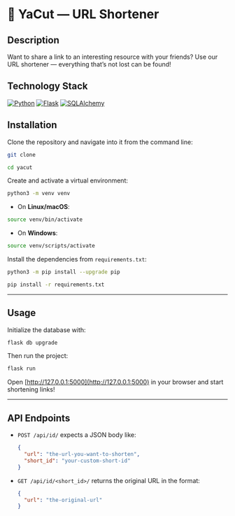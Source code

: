 # 🔗 YaCut — URL Shortener

## Description

Want to share a link to an interesting resource with your friends? Use our URL shortener — everything that’s not lost can be found!

## Technology Stack

[![Python](https://img.shields.io/badge/-Python-464646?style=flat&logo=Python&logoColor=56C0C0&color=008080)](https://www.python.org/)
[![Flask](https://img.shields.io/badge/-Flask-464646?style=flat&logo=Flask&logoColor=white&color=000000)](https://flask.palletsprojects.com/)
[![SQLAlchemy](https://img.shields.io/badge/-SQLAlchemy-464646?style=flat&logo=SQLAlchemy&logoColor=red&color=800000)](https://www.sqlalchemy.org/)

## Installation

Clone the repository and navigate into it from the command line:

```bash
git clone 
```

```bash
cd yacut
```

Create and activate a virtual environment:

```bash
python3 -m venv venv
```

* On **Linux/macOS**:

```bash
source venv/bin/activate
```

* On **Windows**:

```bash
source venv/scripts/activate
```

Install the dependencies from `requirements.txt`:

```bash
python3 -m pip install --upgrade pip
```

```bash
pip install -r requirements.txt
```

---

## Usage

Initialize the database with:

```bash
flask db upgrade
```

Then run the project:

```bash
flask run
```

Open [http://127.0.0.1:5000](http://127.0.0.1:5000) in your browser and start shortening links!

---

## API Endpoints

* `POST /api/id/` expects a JSON body like:

  ```json
  { 
    "url": "the-url-you-want-to-shorten", 
    "short_id": "your-custom-short-id" 
  }
  ```

* `GET /api/id/<short_id>/` returns the original URL in the format:

  ```json
  { 
    "url": "the-original-url" 
  }
  ```
